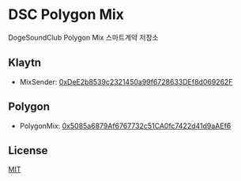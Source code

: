 # DSC Polygon Mix
DogeSoundClub Polygon Mix 스마트계약 저장소

## Klaytn
- MixSender: [0xDeE2b8539c2321450a99f6728633DEf8d069262F](https://scope.klaytn.com/account/0xDeE2b8539c2321450a99f6728633DEf8d069262F)

## Polygon
- PolygonMix: [0x5085a6879Af6767732c51CA0fc7422d41d9aAEf6](https://polygonscan.com/address/0x5085a6879Af6767732c51CA0fc7422d41d9aAEf6)

## License
[MIT](LICENSE)
